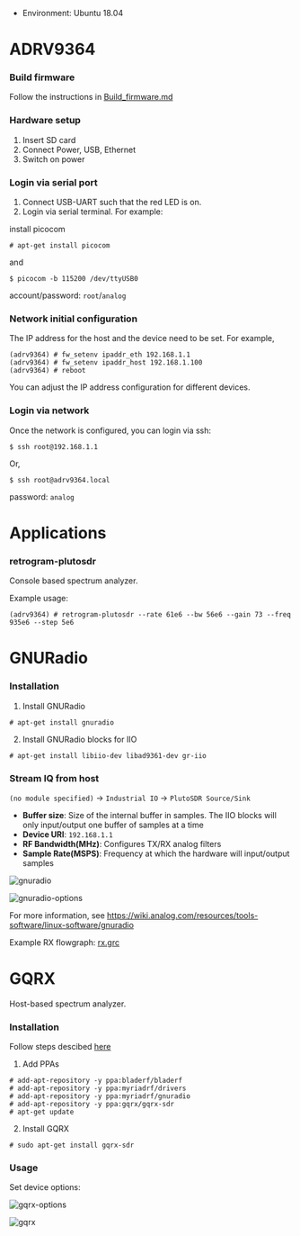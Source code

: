 * Environment: Ubuntu 18.04

# ADRV9364

### Build firmware

Follow the instructions in [Build_firmware.md](Build_firmware.md)

### Hardware setup

1. Insert SD card
2. Connect Power, USB, Ethernet 
3. Switch on power

### Login via serial port

1. Connect USB-UART such that the red LED is on.
2. Login via serial terminal. For example:

  install picocom
  ```
  # apt-get install picocom
  ```
  and
  ```console
  $ picocom -b 115200 /dev/ttyUSB0
  ```
  account/password: `root`/`analog`

### Network initial configuration

The IP address for the host and the device need to be set. For example,

```console
(adrv9364) # fw_setenv ipaddr_eth 192.168.1.1
(adrv9364) # fw_setenv ipaddr_host 192.168.1.100
(adrv9364) # reboot
```

You can adjust the IP address configuration for different devices.

### Login via network

Once the network is configured, you can login via ssh:

```console
$ ssh root@192.168.1.1
```
Or,
```console
$ ssh root@adrv9364.local
```
password: `analog`

# Applications

### retrogram-plutosdr

Console based spectrum analyzer.

Example usage:
```console
(adrv9364) # retrogram-plutosdr --rate 61e6 --bw 56e6 --gain 73 --freq 935e6 --step 5e6
```

# GNURadio

### Installation

1. Install GNURadio

```console
# apt-get install gnuradio
```

2.  Install GNURadio blocks for IIO

```console
# apt-get install libiio-dev libad9361-dev gr-iio
```
### Stream IQ from host

`(no module specified)` -> `Industrial IO` -> `PlutoSDR Source/Sink`

* __Buffer size__: Size of the internal buffer in samples. The IIO blocks will only input/output one buffer of samples at a time
* __Device URI__: `192.168.1.1`
* __RF Bandwidth(MHz)__: Configures TX/RX analog filters
* __Sample Rate(MSPS)__: Frequency at which the hardware will input/output samples

![gnuradio](gnuradio.png)

![gnuradio-options](gnuradio-options.png)

For more information, see https://wiki.analog.com/resources/tools-software/linux-software/gnuradio

Example RX flowgraph: [rx.grc](rx.grc)

# GQRX

Host-based spectrum analyzer.

### Installation

Follow steps descibed [here](http://gqrx.dk/download/install-ubuntu)

1. Add PPAs
```console
# add-apt-repository -y ppa:bladerf/bladerf
# add-apt-repository -y ppa:myriadrf/drivers
# add-apt-repository -y ppa:myriadrf/gnuradio
# add-apt-repository -y ppa:gqrx/gqrx-sdr
# apt-get update
```

2. Install GQRX
```console
# sudo apt-get install gqrx-sdr
```

### Usage

Set device options:

![gqrx-options](gqrx-options.png)

![gqrx](gqrx.png)
